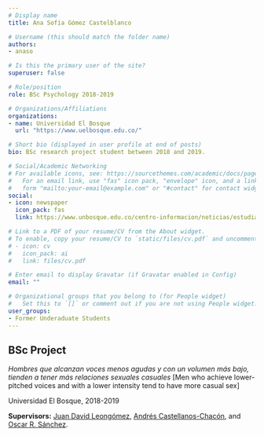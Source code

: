 ```yaml
---
# Display name
title: Ana Sofía Gómez Castelblanco

# Username (this should match the folder name)
authors:
- anaso

# Is this the primary user of the site?
superuser: false

# Role/position
role: BSc Psychology 2018-2019

# Organizations/Affiliations
organizations:
- name: Universidad El Bosque
  url: "https://www.uelbosque.edu.co/"

# Short bio (displayed in user profile at end of posts)
bio: BSc research project student between 2018 and 2019.

# Social/Academic Networking
# For available icons, see: https://sourcethemes.com/academic/docs/page-builder/#icons
#   For an email link, use "fas" icon pack, "envelope" icon, and a link in the
#   form "mailto:your-email@example.com" or "#contact" for contact widget.
social:
- icon: newspaper
  icon_pack: fas
  link: https://www.unbosque.edu.co/centro-informacion/noticias/estudiante-de-psicologia-obtuvo-reconocimiento-analizando-poblacion

# Link to a PDF of your resume/CV from the About widget.
# To enable, copy your resume/CV to `static/files/cv.pdf` and uncomment the lines below.
# - icon: cv
#   icon_pack: ai
#   link: files/cv.pdf

# Enter email to display Gravatar (if Gravatar enabled in Config)
email: ""

# Organizational groups that you belong to (for People widget)
#   Set this to `[]` or comment out if you are not using People widget.
user_groups:
- Former Underaduate Students
---
```


## **BSc Project**  

*Hombres que alcanzan voces menos agudas y  con un volumen más bajo, tienden a tener más  relaciones sexuales casuales* [Men who achieve lower-pitched voices and with a lower intensity tend to have more casual sex]

Universidad El Bosque, 2018-2019

**Supervisors:** [Juan David Leongómez](/en/#about), [Andrés Castellanos-Chacón](/en/author/andres-castellanos-chacon/), and [Oscar R. Sánchez](/en/author/oscar-r.-sanchez/).